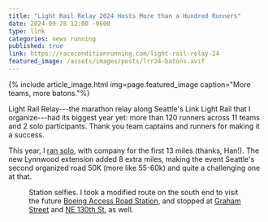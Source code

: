 ```yaml
---
title: "Light Rail Relay 2024 Hosts More than a Hundred Runners"
date: 2024-09-28 12:00 -0600
type: link
categories: news running
published: true
link: https://raceconditionrunning.com/light-rail-relay-24
featured_image: /assets/images/posts/lrr24-batons.avif
---
```


{% include article_image.html img=page.featured_image caption="More teams, more batons."%}

Light Rail Relay---the marathon relay along Seattle's Link Light Rail that I organize---had its biggest year yet: more than 120 runners across 11 teams and 2 solo participants. Thank you team captains and runners for making it a success.

This year, I [ran solo](https://www.strava.com/activities/12527120633), with company for the first 13 miles (thanks, Han!). The new Lynnwood extension added 8 extra miles, making the event Seattle's second organized road 50K (more like 55-60k) and quite a challenging one at that.
<div class="full-width">
<figure class="limit-width">
<masonry-image-gallery base-url="{{ site.baseurl }}/assets/images/posts/lrr24-" image-names="165|164|163|162|161|160|159|158|157|156|155|154|153|152|151|150|149|148|147|146|145|144|143|142|141|140" file-extension=".avif"></masonry-image-gallery>
<figcaption>Station selfies. I took a modified route on the south end to visit the future <a href="https://www.soundtransit.org/system-expansion/boeing-access-road-station">Boeing Access Road Station</a>, and stopped at <a href="https://www.soundtransit.org/system-expansion/graham-street-station">Graham Street</a> and <a href="https://www.soundtransit.org/system-expansion/ne-130th-st-infill-station">NE 130th St.</a> as well.</figcaption>
</figure>
</div>

<script type="module">
import PhotoSwipeLightbox from 'photoswipe-lightbox';
import { MasonryImageGallery} from "{{ site.baseurl }}/assets/js/MasonryImageGallery.js";
</script>